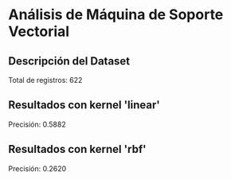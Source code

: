 # Análisis de Máquina de Soporte Vectorial

## Descripción del Dataset
Total de registros: 622

## Resultados con kernel 'linear'
Precisión: 0.5882

## Resultados con kernel 'rbf'
Precisión: 0.2620

